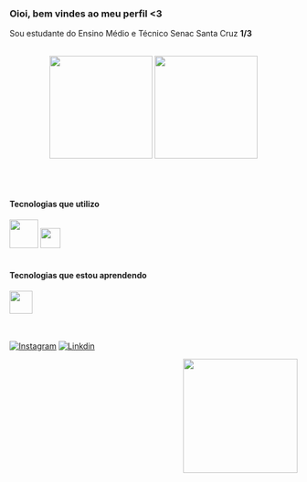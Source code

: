 ### Oioi, bem vindes ao meu perfil <3
Sou estudante do Ensino Médio e Técnico Senac Santa Cruz <strong>1/3</strong>
<br><br>
<div align="center">

  <img height="180em" src="https://github-readme-stats.vercel.app/api?username=giiovanaa&show_icons=true&theme=dracula&include_all_commits=true&count_private=true"/>
  <img height="180em" src="https://github-readme-stats.vercel.app/api/top-langs/?username=giiovanaa&layout=compact&langs_count=7&theme=dracula"/>

</div>

<br><br>
#### Tecnologias que utilizo
<img src="https://upload.wikimedia.org/wikipedia/commons/thumb/6/61/HTML5_logo_and_wordmark.svg/800px-HTML5_logo_and_wordmark.svg.png" width="50pm"></img>
<img src="https://wikiimg.tojsiabtv.com/wikipedia/commons/thumb/d/d5/CSS3_logo_and_wordmark.svg/1200px-CSS3_logo_and_wordmark.svg.png" width="35pm"></img>
<br><br>
#### Tecnologias que estou aprendendo
<img src="https://upload.wikimedia.org/wikipedia/commons/thumb/9/99/Unofficial_JavaScript_logo_2.svg/640px-Unofficial_JavaScript_logo_2.svg.png" width="40pm"></img>
<br><br><br>

[![Instagram](https://img.shields.io/badge/Instagram-E4405F?style=for-the-badge&logo=instagram&logoColor=white)](https://www.instagram.com/giovanablanke)
[![Linkdin](https://img.shields.io/badge/LinkedIn-0077B5?style=for-the-badge&logo=linkedin&logoColor=white)](https://www.linkedin.com/in/giovana-blank-509b4a241/)


<div align="right">
<img height="200em" src="https://cdn.discordapp.com/attachments/1017413129472323616/1017413279523545098/giovana.png"/>
</div>


